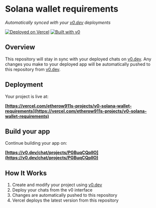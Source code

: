 # Solana wallet requirements

*Automatically synced with your [v0.dev](https://v0.dev) deployments*

[![Deployed on Vercel](https://img.shields.io/badge/Deployed%20on-Vercel-black?style=for-the-badge&logo=vercel)](https://vercel.com/etherow911s-projects/v0-solana-wallet-requirements)
[![Built with v0](https://img.shields.io/badge/Built%20with-v0.dev-black?style=for-the-badge)](https://v0.dev/chat/projects/PGBuqCQpllO)

## Overview

This repository will stay in sync with your deployed chats on [v0.dev](https://v0.dev).
Any changes you make to your deployed app will be automatically pushed to this repository from [v0.dev](https://v0.dev).

## Deployment

Your project is live at:

**[https://vercel.com/etherow911s-projects/v0-solana-wallet-requirements](https://vercel.com/etherow911s-projects/v0-solana-wallet-requirements)**

## Build your app

Continue building your app on:

**[https://v0.dev/chat/projects/PGBuqCQpllO](https://v0.dev/chat/projects/PGBuqCQpllO)**

## How It Works

1. Create and modify your project using [v0.dev](https://v0.dev)
2. Deploy your chats from the v0 interface
3. Changes are automatically pushed to this repository
4. Vercel deploys the latest version from this repository